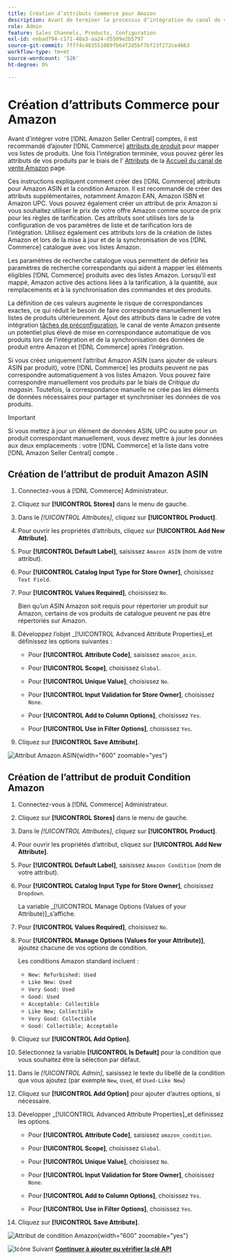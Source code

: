 ```yaml
---
title: Création d’attributs Commerce pour Amazon
description: Avant de terminer le processus d’intégration du canal de vente Amazon, assurez-vous que vous disposez des [!UICONTROL Commerce] attributs de produit.
role: Admin
feature: Sales Channels, Products, Configuration
exl-id: eebad794-c171-40a3-aa24-d5509e2b5797
source-git-commit: 7fff4c463551089fb64f2d5bf7bf23f272ce4663
workflow-type: tm+mt
source-wordcount: '526'
ht-degree: 0%

---
```


# Création d’attributs Commerce pour Amazon

Avant d’intégrer votre [!DNL Amazon Seller Central] comptes, il est recommandé d’ajouter [!DNL Commerce] [attributs de produit](https://experienceleague.adobe.com/docs/commerce-admin/catalog/product-attributes/product-attributes.html) pour mapper vos listes de produits. Une fois l’intégration terminée, vous pouvez gérer les attributs de vos produits par le biais de l’ [Attributs](./managing-attributes.md) de la [Accueil du canal de vente Amazon](./amazon-sales-channel-home.md) page.

Ces instructions expliquent comment créer des [!DNL Commerce] attributs pour Amazon ASIN et la condition Amazon. Il est recommandé de créer des attributs supplémentaires, notamment Amazon EAN, Amazon ISBN et Amazon UPC. Vous pouvez également créer un attribut de prix Amazon si vous souhaitez utiliser le prix de votre offre Amazon comme source de prix pour les règles de tarification. Ces attributs sont utilisés lors de la configuration de vos paramètres de liste et de tarification lors de l’intégration. Utilisez également ces attributs lors de la création de listes Amazon et lors de la mise à jour et de la synchronisation de vos [!DNL Commerce] catalogue avec vos listes Amazon.

Les paramètres de recherche catalogue vous permettent de définir les paramètres de recherche correspondants qui aident à mapper les éléments éligibles [!DNL Commerce] produits avec des listes Amazon. Lorsqu’il est mappé, Amazon active des actions liées à la tarification, à la quantité, aux remplacements et à la synchronisation des commandes et des produits.

La définition de ces valeurs augmente le risque de correspondances exactes, ce qui réduit le besoin de faire correspondre manuellement les listes de produits ultérieurement. Ajout des attributs dans le cadre de votre intégration [tâches de préconfiguration](./amazon-pre-setup-tasks.md), le canal de vente Amazon présente un potentiel plus élevé de mise en correspondance automatique de vos produits lors de l’intégration et de la synchronisation des données de produit entre Amazon et [!DNL Commerce] après l’intégration.

Si vous créez uniquement l’attribut Amazon ASIN (sans ajouter de valeurs ASIN par produit), votre [!DNL Commerce] les produits peuvent ne pas correspondre automatiquement à vos listes Amazon. Vous pouvez faire correspondre manuellement vos produits par le biais de _Critique du magasin_. Toutefois, la correspondance manuelle ne crée pas les éléments de données nécessaires pour partager et synchroniser les données de vos produits.

>[!IMPORTANT]
>
>Si vous mettez à jour un élément de données ASIN, UPC ou autre pour un produit correspondant manuellement, vous devez mettre à jour les données aux deux emplacements : votre [!DNL Commerce] et la liste dans votre [!DNL Amazon Seller Central] compte .

## Création de l’attribut de produit Amazon ASIN

1. Connectez-vous à [!DNL Commerce] Administrateur.

1. Cliquez sur **[!UICONTROL Stores]** dans le menu de gauche.

1. Dans le _[!UICONTROL Attributes]_, cliquez sur **[!UICONTROL Product]**.

1. Pour ouvrir les propriétés d’attributs, cliquez sur **[!UICONTROL Add New Attribute]**.

1. Pour **[!UICONTROL Default Label]**, saisissez `Amazon ASIN` (nom de votre attribut).

1. Pour **[!UICONTROL Catalog Input Type for Store Owner]**, choisissez `Text Field`.

1. Pour **[!UICONTROL Values Required]**, choisissez `No`.

   Bien qu’un ASIN Amazon soit requis pour répertorier un produit sur Amazon, certains de vos produits de catalogue peuvent ne pas être répertoriés sur Amazon.

1. Développez l’objet _[!UICONTROL Advanced Attribute Properties]_et définissez les options suivantes :

   - Pour **[!UICONTROL Attribute Code]**, saisissez `amazon_asin`.

   - Pour **[!UICONTROL Scope]**, choisissez `Global`.

   - Pour **[!UICONTROL Unique Value]**, choisissez `No`.

   - Pour **[!UICONTROL Input Validation for Store Owner]**, choisissez `None`.

   - Pour **[!UICONTROL Add to Column Options]**, choisissez `Yes`.

   - Pour **[!UICONTROL Use in Filter Options]**, choisissez `Yes`.

1. Cliquez sur **[!UICONTROL Save Attribute]**.

![Attribut Amazon ASIN](assets/creating-asin-attribute.png){width="600" zoomable="yes"}

## Création de l’attribut de produit Condition Amazon

1. Connectez-vous à [!DNL Commerce] Administrateur.

1. Cliquez sur **[!UICONTROL Stores]** dans le menu de gauche.

1. Dans le _[!UICONTROL Attributes]_, cliquez sur **[!UICONTROL Product]**.

1. Pour ouvrir les propriétés d’attribut, cliquez sur **[!UICONTROL Add New Attribute]**.

1. Pour **[!UICONTROL Default Label]**, saisissez `Amazon Condition` (nom de votre attribut).

1. Pour **[!UICONTROL Catalog Input Type for Store Owner]**, choisissez `Dropdown`.

   La variable _[!UICONTROL Manage Options (Values of your Attribute)]_s’affiche.

1. Pour **[!UICONTROL Values Required]**, choisissez `No`.

1. Pour **[!UICONTROL Manage Options (Values for your Attribute)]**, ajoutez chacune de vos options de condition.

   Les conditions Amazon standard incluent :

   - `New: Refurbished: Used`
   - `Like New: Used`
   - `Very Good: Used`
   - `Good: Used`
   - `Acceptable: Collectible`
   - `Like New; Collectible`
   - `Very Good: Collectible`
   - `Good: Collectible; Acceptable`

1. Cliquez sur **[!UICONTROL Add Option]**.

1. Sélectionnez la variable **[!UICONTROL Is Default]** pour la condition que vous souhaitez être la sélection par défaut.

1. Dans le _[!UICONTROL Admin]_, saisissez le texte du libellé de la condition que vous ajoutez (par exemple `New`, `Used`, et `Used-Like New`)

1. Cliquez sur **[!UICONTROL Add Option]** pour ajouter d’autres options, si nécessaire.

1. Développer _[!UICONTROL Advanced Attribute Properties]_et définissez les options.

   - Pour **[!UICONTROL Attribute Code]**, saisissez `amazon_condition`.

   - Pour **[!UICONTROL Scope]**, choisissez `Global`.

   - Pour **[!UICONTROL Unique Value]**, choisissez `No`.

   - Pour **[!UICONTROL Input Validation for Store Owner]**, choisissez `None`.

   - Pour **[!UICONTROL Add to Column Options]**, choisissez `Yes`.

   - Pour **[!UICONTROL Use in Filter Options]**, choisissez `Yes`.

1. Cliquez sur **[!UICONTROL Save Attribute]**.

![Attribut de condition Amazon](assets/creating-amazon-condition-attribute.png){width="600" zoomable="yes"}

![Icône Suivant](assets/btn-next.png) [**Continuer à ajouter ou vérifier la clé API**](./amazon-verify-api-key.md)
